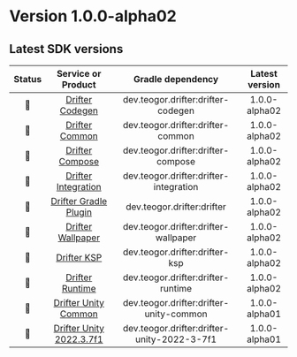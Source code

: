 [//]: # (This file was automatically generated - do not edit)

# Version 1.0.0-alpha02

## Latest SDK versions

| Status |                        Service or Product                        |              Gradle dependency              | Latest version |
|:------:|:----------------------------------------------------------------:|:-------------------------------------------:|:--------------:|
|   🧪   |          [Drifter Codegen](../../../reference/codegen)           |     dev.teogor.drifter:drifter-codegen      | 1.0.0-alpha02  |
|   🧪   |       [Drifter Common](../../../reference/drifter-common)        |      dev.teogor.drifter:drifter-common      | 1.0.0-alpha02  |
|   🧪   |      [Drifter Compose](../../../reference/drifter-compose)       |     dev.teogor.drifter:drifter-compose      | 1.0.0-alpha02  |
|   🧪   |  [Drifter Integration](../../../reference/drifter-integration)   |   dev.teogor.drifter:drifter-integration    | 1.0.0-alpha02  |
|   🧪   |    [Drifter Gradle Plugin](../../../reference/drifter-plugin)    |         dev.teogor.drifter:drifter          | 1.0.0-alpha02  |
|   🧪   |    [Drifter Wallpaper](../../../reference/drifter-wallpaper)     |    dev.teogor.drifter:drifter-wallpaper     | 1.0.0-alpha02  |
|   🧪   |              [Drifter KSP](../../../reference/ksp)               |       dev.teogor.drifter:drifter-ksp        | 1.0.0-alpha02  |
|   🧪   |          [Drifter Runtime](../../../reference/runtime)           |     dev.teogor.drifter:drifter-runtime      | 1.0.0-alpha02  |
|   🧪   |     [Drifter Unity Common](../../../reference/unity/common)      |   dev.teogor.drifter:drifter-unity-common   | 1.0.0-alpha01  |
|   🧪   | [Drifter Unity 2022.3.7f1](../../../reference/unity/v2022-3-7f1) | dev.teogor.drifter:drifter-unity-2022-3-7f1 | 1.0.0-alpha01  |
